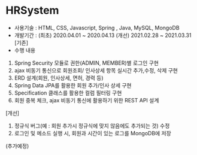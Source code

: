 # HRSystem

- 사용기술 : HTML, CSS, Javascript, Spring , Java, MySQL, MongoDB
- 개발기간 : 
(최초) 2020.04.01 ~ 2020.04.13
(개선) 2021.02.28 ~ 2021.03.31
[기존]
- 수행 내용
1. Spring Security 모듈로 권한(ADMIN, MEMBER)별 로그인 구현
2. ajax 비동기 통신으로 회원조회/ 인사상세 항목 실시간 추가,수정, 삭제 구현
3. ERD 설계(회원, 인사상세, 면허, 경력 등)
4. Spring Data JPA를 활용한 회원 추가/인사 상세 구현
5. Specification 클래스를 활용한 컬럼 필터링 구현
6. 회원 중복 체크, ajax 비동기 통신에 활용하기 위한 REST API 설계

[개선]
1. 정규식 버그(예 : 회원 추가시 정규식에 맞지 않음에도 추가되는 것) 수정
2. 로그인 및 메소드 실행 시, 회원과 시간이 있는 로그를 MongoDB에 저장

(추가예정)
